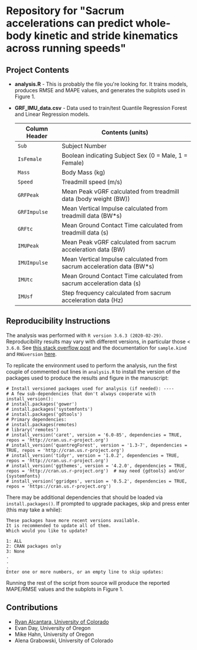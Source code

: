 # Repository for "Sacrum accelerations can predict whole-body kinetic and stride kinematics across running speeds"

## Project Contents
- **analysis.R** - This is probably the file you're looking for. It trains models, produces RMSE and
 MAPE values, and generates the subplots used in Figure 1. 
 
- **GRF_IMU_data.csv** - Data used to train/test Quantile Regression Forest and Linear Regression models.
    
    | Column Header | Contents (units) |
    | ------------- | ---------------- |
    | `Sub`         | Subject Number |
    | `IsFemale`    | Boolean indicating Subject Sex (0 = Male, 1 = Female) |
    | `Mass`        | Body Mass (kg) |
    | `Speed`       | Treadmill speed (m/s) |
    | `GRFPeak`     | Mean Peak vGRF calculated from treadmill data (body weight (BW)) |
    | `GRFImpulse`  | Mean Vertical Impulse calculated from treadmill data (BW*s) |
    | `GRFtc`       | Mean Ground Contact Time calculated from treadmill data (s) |
    | `IMUPeak`     | Mean Peak vGRF calculated from sacrum acceleration data (BW) |
    | `IMUImpulse`  | Mean Vertical Impulse calculated from sacrum acceleration data (BW*s) |
    | `IMUtc`       | Mean Ground Contact Time calculated from sacrum acceleration data (s) |
    | `IMUsf`       | Step frequency calculated from sacrum acceleration data (Hz) |
  
## Reproducibility Instructions
The analysis was performed with `R version 3.6.3 (2020-02-29)`. Reproducibility results may vary with different versions,
in particular those < `3.6.0`. See [this stack overflow post](https://stackoverflow.com/questions/47199415/is-set-seed-consistent-over-different-versions-of-r-and-ubuntu)
and the documentation for `sample.kind` and `RNGversion` [here](https://stat.ethz.ch/R-manual/R-devel/library/base/html/Random.html).

To replicate the environment used to perform the analysis, run the first couple of commented out lines in `analysis.R`
to install the version of the packages used to produce the results and figure in the manuscript:
```
# Install versioned packages used for analysis (if needed): ----
# A few sub-dependencies that don't always cooperate with install_version():
# install.packages('gower')
# install.packages('systemfonts')
# install.packages('gdtools')
# Primary dependencies:
# install.packages(remotes)
# library('remotes')
# install_version('caret', version = '6.0-85', dependencies = TRUE, repos = 'http://cran.us.r-project.org')
# install_version('quantregForest', version = '1.3-7', dependencies = TRUE, repos = 'http://cran.us.r-project.org')
# install_version('tidyr', version = '1.0.2', dependencies = TRUE, repos = 'http://cran.us.r-project.org')
# install_version('ggthemes', version = '4.2.0', dependencies = TRUE, repos = 'http://cran.us.r-project.org')  # may need {gdtools} and/or {systemfonts}
# install_version('ggridges', version = '0.5.2', dependencies = TRUE, repos = 'https://cran.us.r-project.org')
```

There may be additional dependencies that should be loaded via `install.packages()`. If prompted to upgrade packages, 
skip and press enter (this may take a while):
```
These packages have more recent versions available.
It is recommended to update all of them.
Which would you like to update?

1: ALL
2: CRAN packages only
3: None
.
.
.
Enter one or more numbers, or an empty line to skip updates:
```
Running the rest of the script from source will produce the reported MAPE/RMSE values and the subplots in Figure 1.

## Contributions
- [Ryan Alcantara, University of Colorado](https://twitter.com/Ryan_Alcantara_)
- Evan Day, University of Oregon
- Mike Hahn, University of Oregon
- Alena Grabowski, University of Colorado

